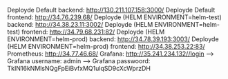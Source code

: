 Deployde Default backend: http://130.211.107.158:3000/
Deployde Default frontend: http://34.76.239.68/
Deployde (HELM ENVIRONMENT=helm-test) backend: http://34.38.23.11:3002/
Deployde (HELM ENVIRONMENT=helm-test) frontend: http://34.79.68.231:82/
Deployde (HELM ENVIRONMENT=helm-prod) backend: http://34.78.39.193:3003/
Deployde (HELM ENVIRONMENT=helm-prod) frontend: http://34.38.253.22:83/
Prometheus: http://34.77.46.68/
Grafana: http://35.241.234.132//login
--> Grafana username: admin
--> Grafana passwoord: TkIN16kNMlsNQgFpEiBvfxMQ1ulqSD9cXcWprzDH


